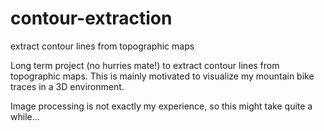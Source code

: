 contour-extraction
==================

extract contour lines from topographic maps

Long term project (no hurries mate!) to extract contour lines from topographic maps. This is mainly motivated to visualize my mountain bike traces in a 3D environment. 

Image processing is not exactly my experience, so this might take quite a while...
